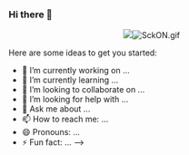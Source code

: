 ### Hi there 👋

<div id="header" align="center">
  <img src="https://gifyu.com/image/SckON"><img src="https://s11.gifyu.com/images/SckON.gif" alt="SckON.gif"/>
</div>

Here are some ideas to get you started:

- 🔭 I’m currently working on ...
- 🌱 I’m currently learning ...
- 👯 I’m looking to collaborate on ...
- 🤔 I’m looking for help with ...
- 💬 Ask me about ...
- 📫 How to reach me: ...
- 😄 Pronouns: ...
- ⚡ Fun fact: ...
-->

